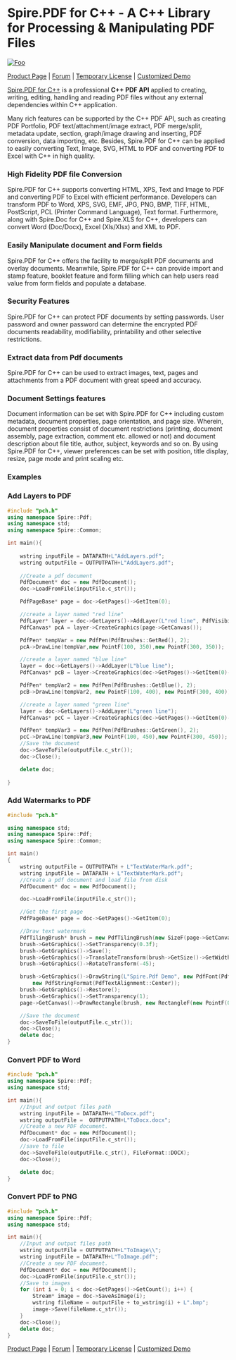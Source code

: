 # Spire.PDF for C++ - A C++ Library for Processing & Manipulating PDF Files

[![Foo](https://i.imgur.com/9oTrtOu.png)](https://www.e-iceblue.com/Introduce/pdf-for-CPP.html)

[Product Page](https://www.e-iceblue.com/Introduce/pdf-for-CPP.html)  |  [Forum](https://www.e-iceblue.com/forum/spire-pdf-f7.html) | [Temporary License](https://www.e-iceblue.com/TemLicense.html) | [Customized Demo](https://www.e-iceblue.com/Misc/customized-demo.html)

[Spire.PDF for C++](https://www.e-iceblue.com/Introduce/pdf-for-CPP.html) is a professional **C++ PDF API** applied to creating, writing, editing, handling and reading PDF files without any external dependencies within C++ application.

Many rich features can be supported by the C++ PDF API, such as creating PDF Portfolio, PDF text/attachment/image extract, PDF merge/split, metadata update, section, graph/image drawing and inserting, PDF conversion, data importing, etc. Besides, Spire.PDF for C++ can be applied to easily converting Text, Image, SVG, HTML to PDF and converting PDF to Excel with C++ in high quality.

### High Fidelity PDF file Conversion

Spire.PDF for C++ supports converting HTML, XPS, Text and Image to PDF and converting PDF to Excel with efficient performance. Developers can transform PDF to Word, XPS, SVG, EMF, JPG, PNG, BMP, TIFF, HTML, PostScript, PCL (Printer Command Language), Text format. Furthermore, along with Spire.Doc for C++ and Spire.XLS for C++, developers can convert Word (Doc/Docx), Excel (Xls/Xlsx) and XML to PDF.

### Easily Manipulate document and Form fields

Spire.PDF for C++ offers the facility to merge/split PDF documents and overlay documents. Meanwhile, Spire.PDF for C++ can provide import and stamp feature, booklet feature and form filling which can help users read value from form fields and populate a database.

### Security Features

Spire.PDF for C++ can protect PDF documents by setting passwords. User password and owner password can determine the encrypted PDF documents readability, modifiability, printability and other selective restrictions.

### Extract data from Pdf documents

Spire.PDF for C++ can be used to extract images, text, pages and attachments from a PDF document with great speed and accuracy.

### Document Settings features

Document information can be set with Spire.PDF for C++ including custom metadata, document properties, page orientation, and page size. Wherein, document properties consist of document restrictions (printing, document assembly, page extraction, comment etc. allowed or not) and document description about file title, author, subject, keywords and so on. By using Spire.PDF for C++, viewer preferences can be set with position, title display, resize, page mode and print scaling etc.

### Examples

### Add Layers to PDF

```C++
#include "pch.h"
using namespace Spire::Pdf;
using namespace std;
using namespace Spire::Common;

int main(){
				
	wstring inputFile = DATAPATH+L"AddLayers.pdf";
	wstring outputFile = OUTPUTPATH+L"AddLayers.pdf";
	
	//Create a pdf document
	PdfDocument* doc = new PdfDocument();
	doc->LoadFromFile(inputFile.c_str());

	PdfPageBase* page = doc->GetPages()->GetItem(0);

	//create a layer named "red line"
	PdfLayer* layer = doc->GetLayers()->AddLayer(L"red line", PdfVisibility::On);
	PdfCanvas* pcA = layer->CreateGraphics(page->GetCanvas());

	PdfPen* tempVar = new PdfPen(PdfBrushes::GetRed(), 2);
	pcA->DrawLine(tempVar,new PointF(100, 350),new PointF(300, 350));

	//create a layer named "blue line"
	layer = doc->GetLayers()->AddLayer(L"blue line");
	PdfCanvas* pcB = layer->CreateGraphics(doc->GetPages()->GetItem(0)->GetCanvas());

	PdfPen* tempVar2 = new PdfPen(PdfBrushes::GetBlue(), 2);
	pcB->DrawLine(tempVar2, new PointF(100, 400), new PointF(300, 400));

	//create a layer named "green line"
	layer = doc->GetLayers()->AddLayer(L"green line");
	PdfCanvas* pcC = layer->CreateGraphics(doc->GetPages()->GetItem(0)->GetCanvas());

	PdfPen* tempVar3 = new PdfPen(PdfBrushes::GetGreen(), 2);
	pcC->DrawLine(tempVar3,new PointF(100, 450),new PointF(300, 450));
	//Save the document
	doc->SaveToFile(outputFile.c_str());
	doc->Close();

	delete doc;
	
}
```

### Add Watermarks to PDF

```C++
#include "pch.h"

using namespace std;
using namespace Spire::Pdf;
using namespace Spire::Common;

int main()
{
	wstring outputFile = OUTPUTPATH + L"TextWaterMark.pdf";
	wstring inputFile = DATAPATH + L"TextWaterMark.pdf";
	//Create a pdf document and load file from disk
	PdfDocument* doc = new PdfDocument();

	doc->LoadFromFile(inputFile.c_str());

	//Get the first page
	PdfPageBase* page = doc->GetPages()->GetItem(0);

	//Draw text watermark
	PdfTilingBrush* brush = new PdfTilingBrush(new SizeF(page->GetCanvas()->GetClientSize()->GetWidth() / 2, page->GetCanvas()->GetClientSize()->GetHeight() / 3));
	brush->GetGraphics()->SetTransparency(0.3f);
	brush->GetGraphics()->Save();
	brush->GetGraphics()->TranslateTransform(brush->GetSize()->GetWidth() / 2, brush->GetSize()->GetHeight() / 2);
	brush->GetGraphics()->RotateTransform(-45);

	brush->GetGraphics()->DrawString(L"Spire.Pdf Demo", new PdfFont(PdfFontFamily::Helvetica, 24), PdfBrushes::GetViolet(), 0, 0,
		new PdfStringFormat(PdfTextAlignment::Center));
	brush->GetGraphics()->Restore();
	brush->GetGraphics()->SetTransparency(1);
	page->GetCanvas()->DrawRectangle(brush, new RectangleF(new PointF(0, 0), page->GetCanvas()->GetClientSize()));

	//Save the document
	doc->SaveToFile(outputFile.c_str());
	doc->Close();
	delete doc;
}
```

### Convert PDF to Word

```C++
#include "pch.h"
using namespace Spire::Pdf;
using namespace std;

int main(){
	//Input and output files path
	wstring inputFile = DATAPATH+L"ToDocx.pdf";
	wstring outputFile =  OUTPUTPATH+L"ToDocx.docx";
	//Create a new PDF document.
	PdfDocument* doc = new PdfDocument();
	doc->LoadFromFile(inputFile.c_str());
	//save to file
	doc->SaveToFile(outputFile.c_str(), FileFormat::DOCX);
	doc->Close();

	delete doc;
}
```

### Convert PDF to PNG

```C++
#include "pch.h"
using namespace Spire::Pdf;
using namespace std;

int main(){
	//Input and output files path
	wstring outputFile = OUTPUTPATH+L"ToImage\\";
	wstring inputFile = DATAPATH+L"ToImage.pdf";
	//Create a new PDF document.
	PdfDocument* doc = new PdfDocument();
	doc->LoadFromFile(inputFile.c_str());
	//Save to images
	for (int i = 0; i < doc->GetPages()->GetCount(); i++) {
		Stream* image = doc->SaveAsImage(i);
		wstring fileName = outputFile + to_wstring(i) + L".bmp";
		image->Save(fileName.c_str());
	}
	doc->Close();
	delete doc;
}
```

[Product Page](https://www.e-iceblue.com/Introduce/pdf-for-CPP.html)  |  [Forum](https://www.e-iceblue.com/forum/spire-pdf-f7.html) | [Temporary License](https://www.e-iceblue.com/TemLicense.html) | [Customized Demo](https://www.e-iceblue.com/Misc/customized-demo.html)
